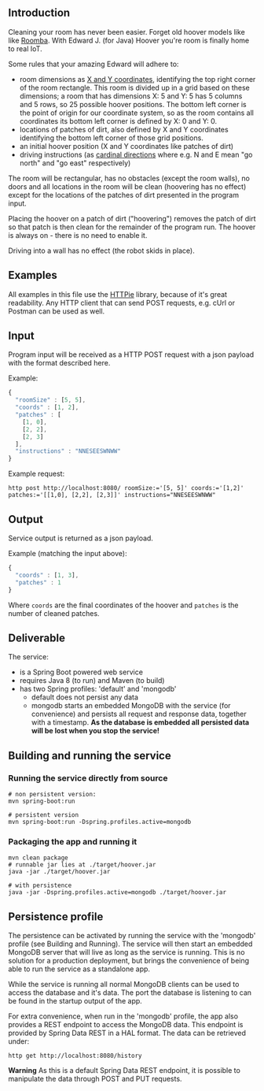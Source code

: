 ## Introduction

Cleaning your room has never been easier. Forget old hoover models like like [Roomba](https://en.wikipedia.org/wiki/Roomba). With Edward J. (for Java) Hoover you're room is finally home to real IoT.

Some rules that your amazing Edward will adhere to:

* room dimensions as [X and Y coordinates](https://en.wikipedia.org/wiki/Cartesian_coordinate_system), identifying the top right corner of the room rectangle. This room is divided up in a grid based on these dimensions; a room that has dimensions X: 5 and Y: 5 has 5 columns and 5 rows, so 25 possible hoover positions. The bottom left corner is the point of origin for our coordinate system, so as the room contains all coordinates its bottom left corner is defined by X: 0 and Y: 0.
* locations of patches of dirt, also defined by X and Y coordinates identifying the bottom left corner of those grid positions.
* an initial hoover position (X and Y coordinates like patches of dirt)
* driving instructions (as [cardinal directions](https://en.wikipedia.org/wiki/Cardinal_direction) where e.g. N and E mean "go north" and "go east" respectively) 

The room will be rectangular, has no obstacles (except the room walls), no doors and all locations in the room will be clean (hoovering has no effect) except for the locations of the patches of dirt presented in the program input.

Placing the hoover on a patch of dirt ("hoovering") removes the patch of dirt so that patch is then clean for the remainder of the program run. The hoover is always on - there is no need to enable it.

Driving into a wall has no effect (the robot skids in place).

## Examples
All examples in this file use the [HTTPie](https://httpie.org/) library, because of it's great readability. Any HTTP client that can send POST requests, e.g. cUrl or Postman can be used as well.

## Input

Program input will be received as a HTTP POST request with a json payload with the format described here.

Example:

```javascript
{
  "roomSize" : [5, 5],
  "coords" : [1, 2],
  "patches" : [
    [1, 0],
    [2, 2],
    [2, 3]
  ],
  "instructions" : "NNESEESWNWW"
}
```
Example request:
```shell
http post http://localhost:8080/ roomSize:='[5, 5]' coords:='[1,2]' patches:='[[1,0], [2,2], [2,3]]' instructions="NNESEESWNWW"
```

## Output

Service output is returned as a json payload.

Example (matching the input above):

```javascript
{
  "coords" : [1, 3],
  "patches" : 1
}
```
Where `coords` are the final coordinates of the hoover and `patches` is the number of cleaned patches.

## Deliverable

The service:

* is a Spring Boot powered web service
* requires Java 8 (to run) and Maven (to build) 
* has two Spring profiles: 'default' and 'mongodb'
    * default does not persist any data
    * mongodb starts an embedded MongoDB with the service (for convenience) and persists all request and response data, together with a timestamp. **As the database is embedded all persisted data will be lost when you stop the service!** 

## Building and running the service
### Running the service directly from source
```
# non persistent version:
mvn spring-boot:run

# persistent version
mvn spring-boot:run -Dspring.profiles.active=mongodb
```

### Packaging the app and running it
```
mvn clean package
# runnable jar lies at ./target/hoover.jar
java -jar ./target/hoover.jar

# with persistence
java -jar -Dspring.profiles.active=mongodb ./target/hoover.jar
```

## Persistence profile

The persistence can be activated by running the service with the 'mongodb' profile (see Building and Running). 
The service will then start an embedded MongoDB server that will live as long as the service is running. This is
no solution for a production deployment, but brings the convenience of being able to run the service as a standalone app.

While the service is running all normal MongoDB clients can be used to access the database and it's data. The port the database
is listening to can be found in the startup output of the app.

For extra convenience, when run in the 'mongodb' profile, the app also provides a REST endpoint to access the MongoDB data. 
This endpoint is provided by Spring Data REST in a HAL format. The data can be retrieved under:
```
http get http://localhost:8080/history
```
**Warning** As this is a default Spring Data REST endpoint, it is possible to manipulate the data through POST and PUT requests.

